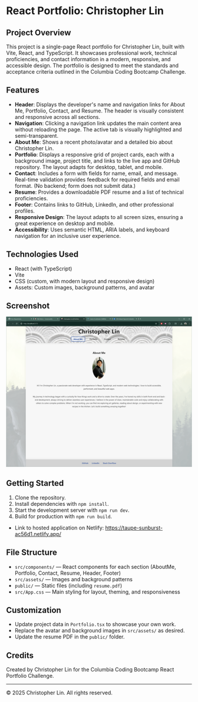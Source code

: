 # React Portfolio: Christopher Lin

## Project Overview
This project is a single-page React portfolio for Christopher Lin, built with Vite, React, and TypeScript. It showcases professional work, technical proficiencies, and contact information in a modern, responsive, and accessible design. The portfolio is designed to meet the standards and acceptance criteria outlined in the Columbia Coding Bootcamp Challenge.

## Features
- **Header**: Displays the developer's name and navigation links for About Me, Portfolio, Contact, and Resume. The header is visually consistent and responsive across all sections.
- **Navigation**: Clicking a navigation link updates the main content area without reloading the page. The active tab is visually highlighted and semi-transparent.
- **About Me**: Shows a recent photo/avatar and a detailed bio about Christopher Lin.
- **Portfolio**: Displays a responsive grid of project cards, each with a background image, project title, and links to the live app and GitHub repository. The layout adapts for desktop, tablet, and mobile.
- **Contact**: Includes a form with fields for name, email, and message. Real-time validation provides feedback for required fields and email format. (No backend; form does not submit data.)
- **Resume**: Provides a downloadable PDF resume and a list of technical proficiencies.
- **Footer**: Contains links to GitHub, LinkedIn, and other professional profiles.
- **Responsive Design**: The layout adapts to all screen sizes, ensuring a great experience on desktop and mobile.
- **Accessibility**: Uses semantic HTML, ARIA labels, and keyboard navigation for an inclusive user experience.

## Technologies Used
- React (with TypeScript)
- Vite
- CSS (custom, with modern layout and responsive design)
- Assets: Custom images, background patterns, and avatar

## Screenshot

![Portfolio Screenshot](./Develop/src/assets/Screen%20Capture.PNG)

## Getting Started
1. Clone the repository.
2. Install dependencies with `npm install`.
3. Start the development server with `npm run dev`.
4. Build for production with `npm run build`.

- Link to hosted application on Netlify: <https://taupe-sunburst-ac56d1.netlify.app/>

## File Structure
- `src/components/` — React components for each section (AboutMe, Portfolio, Contact, Resume, Header, Footer)
- `src/assets/` — Images and background patterns
- `public/` — Static files (including `resume.pdf`)
- `src/App.css` — Main styling for layout, theming, and responsiveness

## Customization
- Update project data in `Portfolio.tsx` to showcase your own work.
- Replace the avatar and background images in `src/assets/` as desired.
- Update the resume PDF in the `public/` folder.

## Credits
Created by Christopher Lin for the Columbia Coding Bootcamp React Portfolio Challenge.

---

© 2025 Christopher Lin. All rights reserved.

